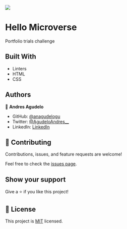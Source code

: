 ![](https://img.shields.io/badge/Microverse-blueviolet)

# Hello Microverse

Portfolio trials challenge

## Built With

- Linters
- HTML
- CSS

## Authors

👤 **Andres Agudelo**

- GitHub: [@anagudelogu](https://github.com/anagudelogu)
- Twitter: [@AgudeloAndres\_\_](https://twitter.com/AgudeloAndres__)
- LinkedIn: [LinkedIn](https://linkedin.com/in/aagst)

## 🤝 Contributing

Contributions, issues, and feature requests are welcome!

Feel free to check the [issues page](https://github.com/anagudelogu/cr-trials-contact-form/issues).

## Show your support

Give a ⭐️ if you like this project!

## 📝 License

This project is [MIT](./LICENSE) licensed.
